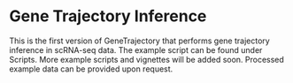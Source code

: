 # Gene Trajectory Inference

This is the first version of GeneTrajectory that performs gene trajectory inference in scRNA-seq data. The example script can be found under Scripts.
More example scripts and vignettes will be added soon. Processed example data can be provided upon request.
